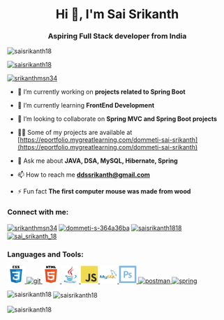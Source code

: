 <h1 align="center">Hi 👋, I'm Sai Srikanth</h1>
<h3 align="center">Aspiring Full Stack developer from India</h3>

<p align="left"> <img src="https://komarev.com/ghpvc/?username=saisrikanth18&label=Profile%20views&color=0e75b6&style=flat" alt="saisrikanth18" /> </p>

<p align="left"> <a href="https://github.com/ryo-ma/github-profile-trophy"><img src="https://github-profile-trophy.vercel.app/?username=saisrikanth18" alt="saisrikanth18" /></a> </p>

<p align="left"> <a href="https://twitter.com/srikanthmsn34" target="blank"><img src="https://img.shields.io/twitter/follow/srikanthmsn34?logo=twitter&style=for-the-badge" alt="srikanthmsn34" /></a> </p>

- 🔭 I’m currently working on **projects related to Spring Boot**

- 🌱 I’m currently learning **FrontEnd Development**

- 👯 I’m looking to collaborate on **Spring MVC and Spring Boot projects**

- 👨‍💻 Some of my projects are available at [https://eportfolio.mygreatlearning.com/dommeti-sai-srikanth](https://eportfolio.mygreatlearning.com/dommeti-sai-srikanth)

- 💬 Ask me about **JAVA, DSA, MySQL, Hibernate, Spring**

- 📫 How to reach me **ddssrikanth@gmail.com**

- ⚡ Fun fact **The first computer mouse was made from wood**

<h3 align="left">Connect with me:</h3>
<p align="left">
<a href="https://twitter.com/srikanthmsn34" target="blank"><img align="center" src="https://raw.githubusercontent.com/rahuldkjain/github-profile-readme-generator/master/src/images/icons/Social/twitter.svg" alt="srikanthmsn34" height="30" width="40" /></a>
<a href="https://linkedin.com/in/dommeti-s-364a36ba" target="blank"><img align="center" src="https://raw.githubusercontent.com/rahuldkjain/github-profile-readme-generator/master/src/images/icons/Social/linked-in-alt.svg" alt="dommeti-s-364a36ba" height="30" width="40" /></a>
<a href="https://fb.com/saisrikanth1818" target="blank"><img align="center" src="https://raw.githubusercontent.com/rahuldkjain/github-profile-readme-generator/master/src/images/icons/Social/facebook.svg" alt="saisrikanth1818" height="30" width="40" /></a>
<a href="https://instagram.com/sai_srikanth_18" target="blank"><img align="center" src="https://raw.githubusercontent.com/rahuldkjain/github-profile-readme-generator/master/src/images/icons/Social/instagram.svg" alt="sai_srikanth_18" height="30" width="40" /></a>
</p>

<h3 align="left">Languages and Tools:</h3>
<p align="left"> <a href="https://www.w3schools.com/css/" target="_blank" rel="noreferrer"> <img src="https://raw.githubusercontent.com/devicons/devicon/master/icons/css3/css3-original-wordmark.svg" alt="css3" width="40" height="40"/> </a> <a href="https://git-scm.com/" target="_blank" rel="noreferrer"> <img src="https://www.vectorlogo.zone/logos/git-scm/git-scm-icon.svg" alt="git" width="40" height="40"/> </a> <a href="https://www.w3.org/html/" target="_blank" rel="noreferrer"> <img src="https://raw.githubusercontent.com/devicons/devicon/master/icons/html5/html5-original-wordmark.svg" alt="html5" width="40" height="40"/> </a> <a href="https://www.java.com" target="_blank" rel="noreferrer"> <img src="https://raw.githubusercontent.com/devicons/devicon/master/icons/java/java-original.svg" alt="java" width="40" height="40"/> </a> <a href="https://developer.mozilla.org/en-US/docs/Web/JavaScript" target="_blank" rel="noreferrer"> <img src="https://raw.githubusercontent.com/devicons/devicon/master/icons/javascript/javascript-original.svg" alt="javascript" width="40" height="40"/> </a> <a href="https://www.mysql.com/" target="_blank" rel="noreferrer"> <img src="https://raw.githubusercontent.com/devicons/devicon/master/icons/mysql/mysql-original-wordmark.svg" alt="mysql" width="40" height="40"/> </a> <a href="https://www.photoshop.com/en" target="_blank" rel="noreferrer"> <img src="https://raw.githubusercontent.com/devicons/devicon/master/icons/photoshop/photoshop-line.svg" alt="photoshop" width="40" height="40"/> </a> <a href="https://postman.com" target="_blank" rel="noreferrer"> <img src="https://www.vectorlogo.zone/logos/getpostman/getpostman-icon.svg" alt="postman" width="40" height="40"/> </a> <a href="https://google.com" target="_blank" rel="noreferrer"> <img src="https://www.vectorlogo.zone/logos/springio/springio-icon.svg" alt="spring" width="40" height="40"/> </a> </p>

<p><img align="left" src="https://github-readme-stats.vercel.app/api/top-langs?username=saisrikanth18&show_icons=true&locale=en&layout=compact" alt="saisrikanth18" /></p>

<p>&nbsp;<img align="center" src="https://github-readme-stats.vercel.app/api?username=saisrikanth18&show_icons=true&locale=en" alt="saisrikanth18" /></p>

<p><img align="center" src="https://github-readme-streak-stats.herokuapp.com/?user=saisrikanth18&" alt="saisrikanth18" /></p>

